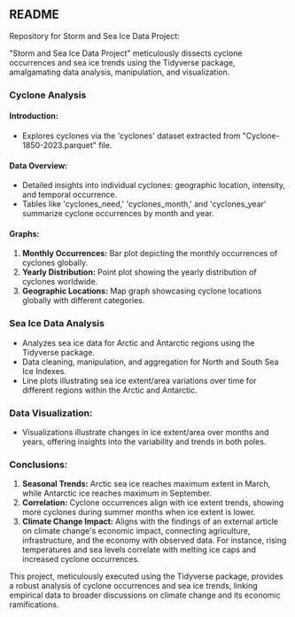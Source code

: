 ## README

Repository for Storm and Sea Ice Data Project:

"Storm and Sea Ice Data Project" meticulously dissects cyclone occurrences and sea ice trends using the Tidyverse package, amalgamating data analysis, manipulation, and visualization.

### Cyclone Analysis

#### Introduction:
- Explores cyclones via the 'cyclones' dataset extracted from "Cyclone-1850-2023.parquet" file.

#### Data Overview:
- Detailed insights into individual cyclones: geographic location, intensity, and temporal occurrence.
- Tables like 'cyclones_need,' 'cyclones_month,' and 'cyclones_year' summarize cyclone occurrences by month and year.

#### Graphs:
1. **Monthly Occurrences:** Bar plot depicting the monthly occurrences of cyclones globally.
2. **Yearly Distribution:** Point plot showing the yearly distribution of cyclones worldwide.
3. **Geographic Locations:** Map graph showcasing cyclone locations globally with different categories.

### Sea Ice Data Analysis

- Analyzes sea ice data for Arctic and Antarctic regions using the Tidyverse package.
- Data cleaning, manipulation, and aggregation for North and South Sea Ice Indexes.
- Line plots illustrating sea ice extent/area variations over time for different regions within the Arctic and Antarctic.

### Data Visualization:
- Visualizations illustrate changes in ice extent/area over months and years, offering insights into the variability and trends in both poles.

### Conclusions:
1. **Seasonal Trends:** Arctic sea ice reaches maximum extent in March, while Antarctic ice reaches maximum in September.
2. **Correlation:** Cyclone occurrences align with ice extent trends, showing more cyclones during summer months when ice extent is lower.
3. **Climate Change Impact:** Aligns with the findings of an external article on climate change's economic impact, connecting agriculture, infrastructure, and the economy with observed data. For instance, rising temperatures and sea levels correlate with melting ice caps and increased cyclone occurrences.

This project, meticulously executed using the Tidyverse package, provides a robust analysis of cyclone occurrences and sea ice trends, linking empirical data to broader discussions on climate change and its economic ramifications.
